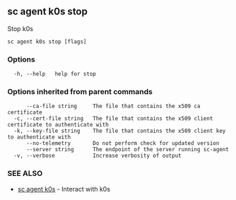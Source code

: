 ## sc agent k0s stop

Stop k0s

```
sc agent k0s stop [flags]
```

### Options

```
  -h, --help   help for stop
```

### Options inherited from parent commands

```
      --ca-file string     The file that contains the x509 ca certificate
  -c, --cert-file string   The file that contains the x509 client certificate to authenticate with
  -k, --key-file string    The file that contains the x509 client key to authenticate with
      --no-telemetry       Do not perform check for updated version
      --server string      The endpoint of the server running sc-agent
  -v, --verbose            Increase verbosity of output
```

### SEE ALSO

* [sc agent k0s](sc_agent_k0s.md)	 - Interact with k0s


